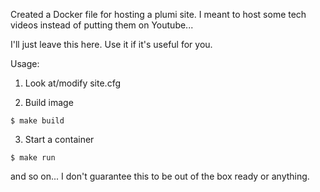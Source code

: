 Created a Docker file for hosting a plumi site.
I meant to host some tech videos instead of putting them on Youtube...

I'll just leave this here.  Use it if it's useful for you.

Usage:

1) Look at/modify site.cfg

2) Build image
```
$ make build
```
3) Start a container
```
$ make run
```
and so on...  I don't guarantee this to be out of the box ready or anything.

